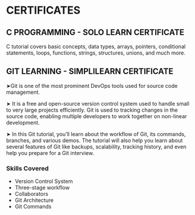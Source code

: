 # CERTIFICATES
## C PROGRAMMING - SOLO LEARN CERTIFICATE
C tutorial covers basic concepts, data types, arrays, pointers, conditional statements, loops, functions, strings, structures, unions, and much more.
## GIT LEARNING - SIMPLILEARN CERTIFICATE
➤Git is one of the most prominent DevOps tools used for source code management.

➤ It is a free and open-source version control system used to handle small to very large projects efficiently. Git is used to tracking changes in the source code, enabling multiple developers to work together on non-linear development.

➤ In this Git tutorial, you’ll learn about the workflow of Git, its commands, branches, and various demos. The tutorial will also help you learn about several features of Git like backups, scalability, tracking history, and even help you prepare for a Git interview.

### Skills Covered
* Version Control System
* Three-stage workflow
* Collaborators
* Git Architecture
* Git Commands


